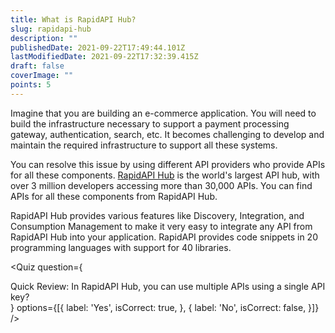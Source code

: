 ```yaml
---
title: What is RapidAPI Hub?
slug: rapidapi-hub
description: ""
publishedDate: 2021-09-22T17:49:44.101Z
lastModifiedDate: 2021-09-22T17:32:39.415Z
draft: false
coverImage: ""
points: 5
---
```


Imagine that you are building an e-commerce application. You will need to build the infrastructure necessary to support a payment processing gateway, authentication, search, etc. It becomes challenging to develop and maintain the required infrastructure to support all these systems.

You can resolve this issue by using different API providers who provide APIs for all these components. [RapidAPI Hub](https://RapidAPI.com/hub?utm_source=guides.RapidAPI.com&utm_medium=DevRel&utm_campaign=DevRel) is the world's largest API hub, with over 3 million developers accessing more than 30,000 APIs. You can find APIs for all these components from RapidAPI Hub.

RapidAPI Hub provides various features like Discovery, Integration, and Consumption Management to make it very easy to integrate any API from RapidAPI Hub into your application. RapidAPI provides code snippets in 20 programming languages with support for 40 libraries.

<Quiz
question={
<div><span tw="font-semibold">Quick Review:</span> In RapidAPI Hub, you can use multiple APIs using a single API key?</div>
}
options={[{
label: 'Yes',
isCorrect: true,
}, {
label: 'No',
isCorrect: false,
}]}
/>
